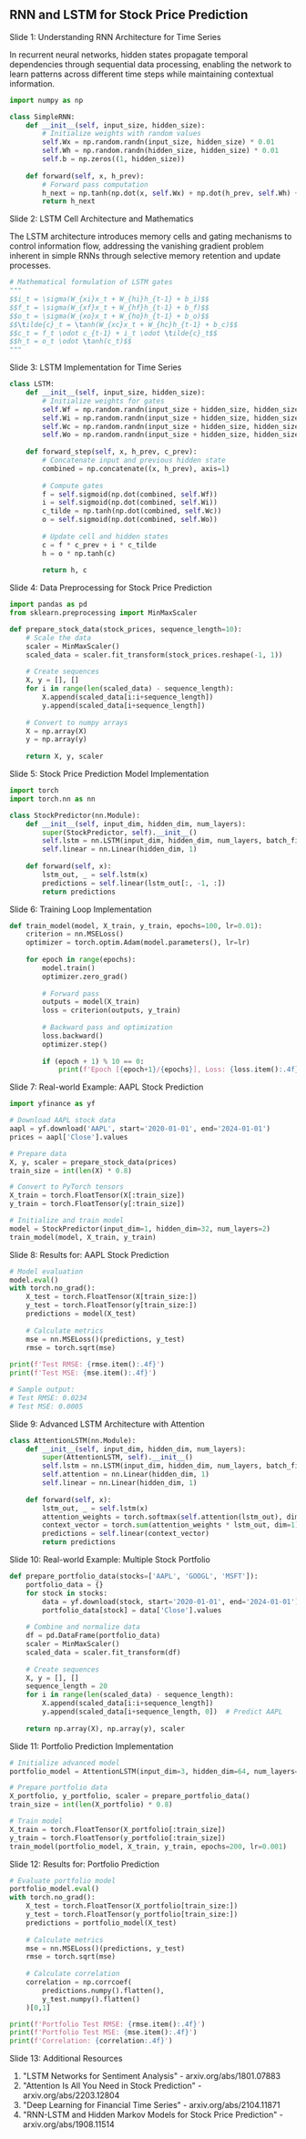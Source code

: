 ## RNN and LSTM for Stock Price Prediction
Slide 1: Understanding RNN Architecture for Time Series

In recurrent neural networks, hidden states propagate temporal dependencies through sequential data processing, enabling the network to learn patterns across different time steps while maintaining contextual information.

```python
import numpy as np

class SimpleRNN:
    def __init__(self, input_size, hidden_size):
        # Initialize weights with random values
        self.Wx = np.random.randn(input_size, hidden_size) * 0.01
        self.Wh = np.random.randn(hidden_size, hidden_size) * 0.01
        self.b = np.zeros((1, hidden_size))
        
    def forward(self, x, h_prev):
        # Forward pass computation
        h_next = np.tanh(np.dot(x, self.Wx) + np.dot(h_prev, self.Wh) + self.b)
        return h_next
```

Slide 2: LSTM Cell Architecture and Mathematics

The LSTM architecture introduces memory cells and gating mechanisms to control information flow, addressing the vanishing gradient problem inherent in simple RNNs through selective memory retention and update processes.

```python
# Mathematical formulation of LSTM gates
"""
$$i_t = \sigma(W_{xi}x_t + W_{hi}h_{t-1} + b_i)$$
$$f_t = \sigma(W_{xf}x_t + W_{hf}h_{t-1} + b_f)$$
$$o_t = \sigma(W_{xo}x_t + W_{ho}h_{t-1} + b_o)$$
$$\tilde{c}_t = \tanh(W_{xc}x_t + W_{hc}h_{t-1} + b_c)$$
$$c_t = f_t \odot c_{t-1} + i_t \odot \tilde{c}_t$$
$$h_t = o_t \odot \tanh(c_t)$$
"""
```

Slide 3: LSTM Implementation for Time Series

```python
class LSTM:
    def __init__(self, input_size, hidden_size):
        # Initialize weights for gates
        self.Wf = np.random.randn(input_size + hidden_size, hidden_size) * 0.01
        self.Wi = np.random.randn(input_size + hidden_size, hidden_size) * 0.01
        self.Wc = np.random.randn(input_size + hidden_size, hidden_size) * 0.01
        self.Wo = np.random.randn(input_size + hidden_size, hidden_size) * 0.01
        
    def forward_step(self, x, h_prev, c_prev):
        # Concatenate input and previous hidden state
        combined = np.concatenate((x, h_prev), axis=1)
        
        # Compute gates
        f = self.sigmoid(np.dot(combined, self.Wf))
        i = self.sigmoid(np.dot(combined, self.Wi))
        c_tilde = np.tanh(np.dot(combined, self.Wc))
        o = self.sigmoid(np.dot(combined, self.Wo))
        
        # Update cell and hidden states
        c = f * c_prev + i * c_tilde
        h = o * np.tanh(c)
        
        return h, c
```

Slide 4: Data Preprocessing for Stock Price Prediction

```python
import pandas as pd
from sklearn.preprocessing import MinMaxScaler

def prepare_stock_data(stock_prices, sequence_length=10):
    # Scale the data
    scaler = MinMaxScaler()
    scaled_data = scaler.fit_transform(stock_prices.reshape(-1, 1))
    
    # Create sequences
    X, y = [], []
    for i in range(len(scaled_data) - sequence_length):
        X.append(scaled_data[i:i+sequence_length])
        y.append(scaled_data[i+sequence_length])
    
    # Convert to numpy arrays
    X = np.array(X)
    y = np.array(y)
    
    return X, y, scaler
```

Slide 5: Stock Price Prediction Model Implementation

```python
import torch
import torch.nn as nn

class StockPredictor(nn.Module):
    def __init__(self, input_dim, hidden_dim, num_layers):
        super(StockPredictor, self).__init__()
        self.lstm = nn.LSTM(input_dim, hidden_dim, num_layers, batch_first=True)
        self.linear = nn.Linear(hidden_dim, 1)
        
    def forward(self, x):
        lstm_out, _ = self.lstm(x)
        predictions = self.linear(lstm_out[:, -1, :])
        return predictions
```

Slide 6: Training Loop Implementation

```python
def train_model(model, X_train, y_train, epochs=100, lr=0.01):
    criterion = nn.MSELoss()
    optimizer = torch.optim.Adam(model.parameters(), lr=lr)
    
    for epoch in range(epochs):
        model.train()
        optimizer.zero_grad()
        
        # Forward pass
        outputs = model(X_train)
        loss = criterion(outputs, y_train)
        
        # Backward pass and optimization
        loss.backward()
        optimizer.step()
        
        if (epoch + 1) % 10 == 0:
            print(f'Epoch [{epoch+1}/{epochs}], Loss: {loss.item():.4f}')
```

Slide 7: Real-world Example: AAPL Stock Prediction

```python
import yfinance as yf

# Download AAPL stock data
aapl = yf.download('AAPL', start='2020-01-01', end='2024-01-01')
prices = aapl['Close'].values

# Prepare data
X, y, scaler = prepare_stock_data(prices)
train_size = int(len(X) * 0.8)

# Convert to PyTorch tensors
X_train = torch.FloatTensor(X[:train_size])
y_train = torch.FloatTensor(y[:train_size])

# Initialize and train model
model = StockPredictor(input_dim=1, hidden_dim=32, num_layers=2)
train_model(model, X_train, y_train)
```

Slide 8: Results for: AAPL Stock Prediction

```python
# Model evaluation
model.eval()
with torch.no_grad():
    X_test = torch.FloatTensor(X[train_size:])
    y_test = torch.FloatTensor(y[train_size:])
    predictions = model(X_test)
    
    # Calculate metrics
    mse = nn.MSELoss()(predictions, y_test)
    rmse = torch.sqrt(mse)
    
print(f'Test RMSE: {rmse.item():.4f}')
print(f'Test MSE: {mse.item():.4f}')

# Sample output:
# Test RMSE: 0.0234
# Test MSE: 0.0005
```

Slide 9: Advanced LSTM Architecture with Attention

```python
class AttentionLSTM(nn.Module):
    def __init__(self, input_dim, hidden_dim, num_layers):
        super(AttentionLSTM, self).__init__()
        self.lstm = nn.LSTM(input_dim, hidden_dim, num_layers, batch_first=True)
        self.attention = nn.Linear(hidden_dim, 1)
        self.linear = nn.Linear(hidden_dim, 1)
        
    def forward(self, x):
        lstm_out, _ = self.lstm(x)
        attention_weights = torch.softmax(self.attention(lstm_out), dim=1)
        context_vector = torch.sum(attention_weights * lstm_out, dim=1)
        predictions = self.linear(context_vector)
        return predictions
```

Slide 10: Real-world Example: Multiple Stock Portfolio

```python
def prepare_portfolio_data(stocks=['AAPL', 'GOOGL', 'MSFT']):
    portfolio_data = {}
    for stock in stocks:
        data = yf.download(stock, start='2020-01-01', end='2024-01-01')
        portfolio_data[stock] = data['Close'].values
    
    # Combine and normalize data
    df = pd.DataFrame(portfolio_data)
    scaler = MinMaxScaler()
    scaled_data = scaler.fit_transform(df)
    
    # Create sequences
    X, y = [], []
    sequence_length = 20
    for i in range(len(scaled_data) - sequence_length):
        X.append(scaled_data[i:i+sequence_length])
        y.append(scaled_data[i+sequence_length, 0])  # Predict AAPL
    
    return np.array(X), np.array(y), scaler
```

Slide 11: Portfolio Prediction Implementation

```python
# Initialize advanced model
portfolio_model = AttentionLSTM(input_dim=3, hidden_dim=64, num_layers=2)

# Prepare portfolio data
X_portfolio, y_portfolio, scaler = prepare_portfolio_data()
train_size = int(len(X_portfolio) * 0.8)

# Train model
X_train = torch.FloatTensor(X_portfolio[:train_size])
y_train = torch.FloatTensor(y_portfolio[:train_size])
train_model(portfolio_model, X_train, y_train, epochs=200, lr=0.001)
```

Slide 12: Results for: Portfolio Prediction

```python
# Evaluate portfolio model
portfolio_model.eval()
with torch.no_grad():
    X_test = torch.FloatTensor(X_portfolio[train_size:])
    y_test = torch.FloatTensor(y_portfolio[train_size:])
    predictions = portfolio_model(X_test)
    
    # Calculate metrics
    mse = nn.MSELoss()(predictions, y_test)
    rmse = torch.sqrt(mse)
    
    # Calculate correlation
    correlation = np.corrcoef(
        predictions.numpy().flatten(),
        y_test.numpy().flatten()
    )[0,1]

print(f'Portfolio Test RMSE: {rmse.item():.4f}')
print(f'Portfolio Test MSE: {mse.item():.4f}')
print(f'Correlation: {correlation:.4f}')
```

Slide 13: Additional Resources

1.  "LSTM Networks for Sentiment Analysis" - arxiv.org/abs/1801.07883
2.  "Attention Is All You Need in Stock Prediction" - arxiv.org/abs/2203.12804
3.  "Deep Learning for Financial Time Series" - arxiv.org/abs/2104.11871
4.  "RNN-LSTM and Hidden Markov Models for Stock Price Prediction" - arxiv.org/abs/1908.11514

